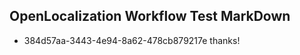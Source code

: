 ## OpenLocalization Workflow Test MarkDown
* 384d57aa-3443-4e94-8a62-478cb879217e thanks!

<!--HONumber=Sep16_HO1-->


